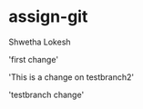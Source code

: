 # assign-git
Shwetha Lokesh

'first change' 

'This is a change on testbranch2'

'testbranch change'

